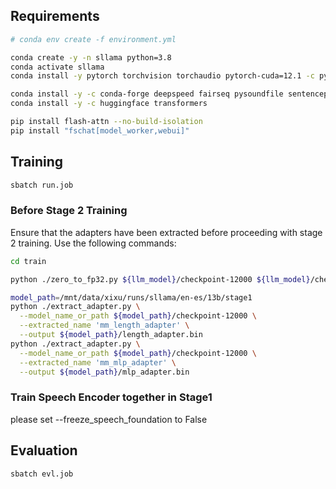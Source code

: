 ## Requirements
```bash
# conda env create -f environment.yml

conda create -y -n sllama python=3.8
conda activate sllama
conda install -y pytorch torchvision torchaudio pytorch-cuda=12.1 -c pytorch -c nvidia

conda install -y -c conda-forge deepspeed fairseq pysoundfile sentencepiece
conda install -y -c huggingface transformers

pip install flash-attn --no-build-isolation
pip install "fschat[model_worker,webui]"
```

## Training
```bash
sbatch run.job
```

### Before Stage 2 Training
Ensure that the adapters have been extracted before proceeding with stage 2 training. Use the following commands:
```bash
cd train

python ./zero_to_fp32.py ${llm_model}/checkpoint-12000 ${llm_model}/checkpoint-12000/pytorch_model.bin

model_path=/mnt/data/xixu/runs/sllama/en-es/13b/stage1
python ./extract_adapter.py \
  --model_name_or_path ${model_path}/checkpoint-12000 \
  --extracted_name 'mm_length_adapter' \
  --output ${model_path}/length_adapter.bin 
python ./extract_adapter.py \
  --model_name_or_path ${model_path}/checkpoint-12000 \
  --extracted_name 'mm_mlp_adapter' \
  --output ${model_path}/mlp_adapter.bin 
```

### Train Speech Encoder together in Stage1
please set --freeze_speech_foundation to False

## Evaluation
```bash
sbatch evl.job
```



